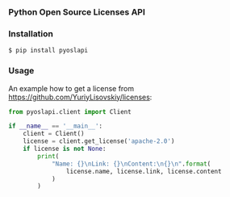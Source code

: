 ### Python Open Source Licenses API

### Installation
```
$ pip install pyoslapi
```
### Usage

An example how to get a license from https://github.com/YuriyLisovskiy/licenses:

```py
from pyoslapi.client import Client

if __name__ == '__main__':
	client = Client()
	license = client.get_license('apache-2.0')
	if license is not None:
		print(
			"Name: {}\nLink: {}\nContent:\n{}\n".format(
				license.name, license.link, license.content
			)
		)

```
